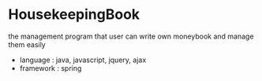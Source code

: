 # HousekeepingBook
the management program that user can write own moneybook and manage them easily 

- language : java, javascript, jquery, ajax
- framework : spring
